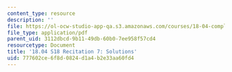 ```yaml
---
content_type: resource
description: ''
file: https://ol-ocw-studio-app-qa.s3.amazonaws.com/courses/18-04-complex-variables-with-applications-spring-2018/777602ce6f8d0824d1a4b2e33aa60fd4_MIT18_04S18_Recit7-solutions.pdf
file_type: application/pdf
parent_uid: 3112dbcd-9b11-49db-60b0-7ee958f57cd4
resourcetype: Document
title: '18.04 S18 Recitation 7: Solutions'
uid: 777602ce-6f8d-0824-d1a4-b2e33aa60fd4
---
```

